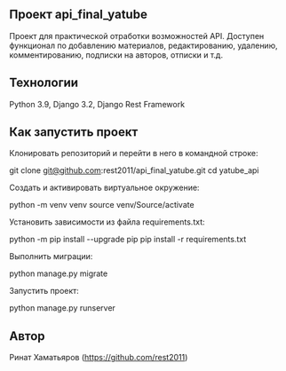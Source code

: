 ## Проект api_final_yatube

Проект для практической отработки возможностей API. Доступен функционал по добавлению материалов, редактированию, удалению, комментированию, подписки на авторов, отписки и т.д.

## Технологии

Python 3.9, Django 3.2, Django Rest Framework

## Как запустить проект

Клонировать репозиторий и перейти в него в командной строке:

git clone git@github.com:rest2011/api_final_yatube.git
cd yatube_api

Cоздать и активировать виртуальное окружение:

python -m venv venv
source venv/Source/activate

Установить зависимости из файла requirements.txt:

python -m pip install --upgrade pip
pip install -r requirements.txt

Выполнить миграции:

python manage.py migrate

Запустить проект:

python manage.py runserver

## Автор 
Ринат Хаматьяров (https://github.com/rest2011)
